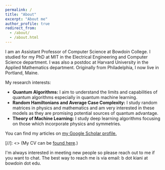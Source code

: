 ```yaml
---
permalink: /
title: "About"
excerpt: "About me"
author_profile: true
redirect_from: 
  - /about/
  - /about.html
---
```



I am an Assistant Professor of Computer Science at Bowdoin College. I studied for my PhD at MIT in the Electrical Engineering and Computer Science department. I was also a postdoc at Harvard University in the Applied Mathematics department. Originally from Philadelphia, I now live in Portland, Maine.

My research interests:  
- **Quantum Algorithms:** I aim to understand the limits and capabilities of quantum algorithms especially in quantum machine learning.
- **Random Hamiltonians and Average Case Complexity:** I study random matrices in physics and mathematics and am very interested in these models as they are promising potential sources of quantum advantage.
- **Theory of Machine Learning:** I study deep learning algorithms focusing on those which incorporate physics and symmetries.

You can find my articles on <u><a href="https://scholar.google.com/citations?user=fz1mq4AAAAAJ&hl">my Google Scholar profile</a>.</u>

[//]: <> (My CV can be [found here](https://bkiani.github.io/files/BKiani_CV.pdf).)

I'm always interested in meeting new people so please reach out to me if you want to chat. The best way to reach me is via email: b dot kiani at bowdoin dot edu.

